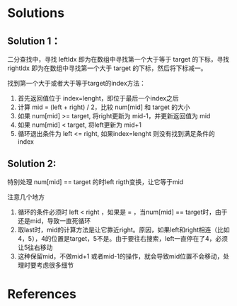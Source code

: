 # Solutions

## Solution 1：
二分查找中，寻找 leftIdx 即为在数组中寻找第一个大于等于 target 的下标，寻找rightIdx 即为在数组中寻找第一个大于 target 的下标，然后将下标减一。

找到第一个大于或者大于等于target的index方法：
1. 首先返回值位于 index=lenght，即位于最后一个index之后
2. 计算 mid = (left + right) / 2，比较 num[mid] 和 target 的大小
3. 如果 num[mid] >= target, 将right更新为 mid-1，并更新返回值为 mid
4. 如果 num[mid] < target,  将left更新为 mid+1
5. 循环退出条件为 left <= right, 如果index=lenght 则没有找到满足条件的 index

## Solution 2:
特别处理 num[mid] == target 的时left rigth变换，让它等于mid

注意几个地方
1. 循环的条件必须时 left < right ，如果是 = ，当num[mid] == target时，由于还是mid，导致一直死循环
2. 取last时，mid的计算方法是让它靠近right。原因，如果left和right相连（比如4，5），4的位置是target，5不是。由于要往右搜索，left一直停在了4，必须让5往右移动
3. 这种保留mid，不做mid+1 或者mid-1的操作，就会导致mid位置不会移动，处理时要考虑很多细节
 
# References
